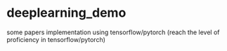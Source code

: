 # deeplearning_demo
some papers implementation using tensorflow/pytorch (reach the level of proficiency in tensorflow/pytorch)
